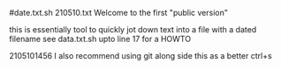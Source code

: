 #date.txt.sh
210510.txt
Welcome to the first "public version"

this is essentially tool to quickly jot down text into a file with a dated filename
see data.txt.sh upto line 17 for a HOWTO

2105101456
I also recommend using git along side this as a better ctrl+s
